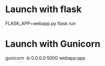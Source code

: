 # Launch with flask

FLASK_APP=webapp.py flask run

# Launch with Gunicorn

gunicorn -b 0.0.0.0:5000 webapp:app
